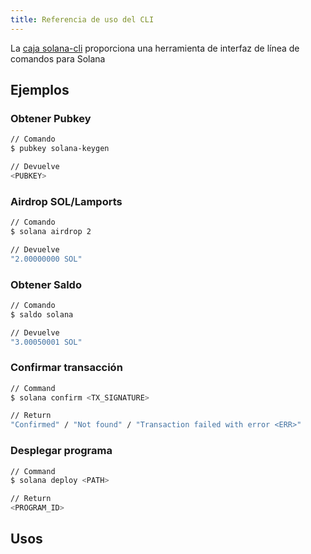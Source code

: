 ```yaml
---
title: Referencia de uso del CLI
---
```


La [caja solana-cli](https://crates.io/crates/solana-cli) proporciona una herramienta de interfaz de línea de comandos para Solana

## Ejemplos

### Obtener Pubkey

```bash
// Comando
$ pubkey solana-keygen

// Devuelve
<PUBKEY>
```

### Airdrop SOL/Lamports

```bash
// Comando
$ solana airdrop 2

// Devuelve
"2.00000000 SOL"
```

### Obtener Saldo

```bash
// Comando
$ saldo solana

// Devuelve
"3.00050001 SOL"
```

### Confirmar transacción

```bash
// Command
$ solana confirm <TX_SIGNATURE>

// Return
"Confirmed" / "Not found" / "Transaction failed with error <ERR>"
```

### Desplegar programa

```bash
// Command
$ solana deploy <PATH>

// Return
<PROGRAM_ID>
```

## Usos

###

```text

```
